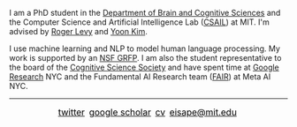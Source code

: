 I am a PhD student in the [Department of Brain and Cognitive Sciences](https://bcs.mit.edu/) and the Computer Science and Artificial Intelligence Lab ([CSAIL](https://www.csail.mit.edu/)) at MIT. I'm advised by [Roger Levy](http://cpl.mit.edu/people.html) and [Yoon Kim](https://people.csail.mit.edu/yoonkim/).

I use machine learning and NLP to model human language processing. My work is supported by an [NSF GRFP](https://www.nsfgrfp.org/). I am also the student representative to the board of the [Cognitive Science Society](https://cognitivesciencesociety.org/) and have spent time at [Google Research](https://research.google/) NYC and the Fundamental AI Research team ([FAIR](https://ai.meta.com/research/)) at Meta AI NYC.

---
<p align="center">
    <a href="https://twitter.com/tiwa_eisape" style="color:black;font-size: 16px;">twitter</a>&nbsp
    <a href="https://scholar.google.com/citations?hl=en&user=1FI8NfEAAAAJ&view_op=list_works&sortby=pubdate" style="color:black;font-size: 16px;">google scholar</a>&nbsp
    <a href="https://github.com/eisape/eisape.github.io/blob/main/eisape_files/cv.pdf" style="color:black;font-size: 16px;">cv</a>&nbsp
    <a href="mailto:eisape@mit.edu" style="color:black;font-size: 16px;">eisape@mit.edu</a>&nbsp
</p>
